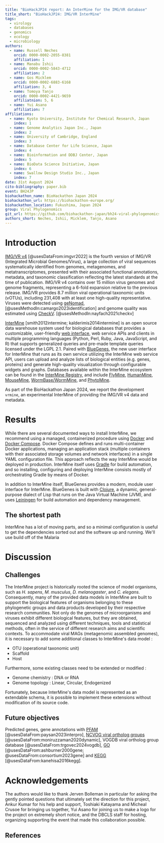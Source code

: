 ```yaml
---
title: "BioHackJP24 report: An InterMine for the IMG/VR database"
title_short: "BioHackJP24: IMG/VR InterMine"
tags:
  - virology
  - databases
  - genomics
  - ecology
  - microbiology
authors:
  - name: Russell Neches
    orcid: 0000-0002-2055-8381
    affiliation: 1
  - name: Manabu Ishii
    orcid: 0000-0002-5843-4712
    affiliation: 2
  - name: Gos Micklem
    orcid: 0000-0002-6883-6168
    affiliation: 3, 4
  - name: Tomoya Tanjo
    orcid: 0000-0002-4421-9659
    affiliatnion: 5, 6
  - name: Yui Asano
    affiliation: 7
affiliations:
  - name: Kyoto University, Institute for Chemical Research, Japan
    index: 1
  - name: Genome Analytics Japan Inc., Japan
    index: 2
  - name: University of Cambridge, England
    index: 3
  - name: Database Center for Life Science, Japan
    index: 4
  - name: Bioinformation and DDBJ Center, Japan
    index: 5
  - name: BioData Science Initiative, Japan
    index: 6
  - name: Swallow Design Studio Inc., Japan
    index: 7
date: 31st August 2024
cito-bibliography: paper.bib
event: BH24JP
biohackathon_name: BioHackathon Japan 2024
biohackathon_url: https://biohackathon-europe.org/
biohackathon_location: Fukushima, Japan 2024
group: Viral Phylogenomics
git_url: https://github.com/biohackathon-japan/bh24-viral-phylogenomics
authors_short: Neches, Ishii, Micklem, Tanjo, Asano
---
```



# Introduction

[IMG/VR v4](https://doi.org/10.1093/nar/gkac1037) [@usesDataFrom:imgvr2022] is the fourth version of IMG/VR (Integrated Microbial Genomes/Virus), a large collection of viral sequences systematically identified from genomes, metagenomes, and metatranscriptomes, presented with their associated functional annotations, metadata, and taxonomic classification reflecting the latest standards at the time of publication. IMG/VR v4 contains over 15 million virus genomes and genome fragments, representing a 6-fold expansion relative to the previous release. IMG/VR provides 8.7 million viral operational taxonomic units (vOTUs), including 231,408 with at least one high-quality representative. Viruses were detected using [geNomad](https://doi.org/10.1038/s41587-023-01953-y), [@usesMethodIn:camargo2023identification] and genome quality was estimated using [CheckV](https://doi.org/10.1038/s41587-020-00774-7). [@usesMethodIn:nayfach2021checkv]

[InterMine](http://intermine.org) [smith2012intermine; kalderimis2014intermine] is an open source data warehouse system used for biological databases that provides a customizable, user-friendly [web interface](http://intermine.org/im-docs/docs/get-started/tutorial/index/), web service APIs and clients in multiple programming languages (Python, Perl, Ruby, Java, JavaScript, and R) that supports generalized queries and pre-made template queries licensed under the LGPL 2.1. Paired with [BlueGenes](https://github.com/intermine/bluegenes), the new user interface for InterMine that runs as its own service utilizing the InterMine web service API, users can upload and analyze lists of biological entities (e.g. genes, proteins) and generate high-quality visualization through configurable widgets and graphs. Databases available within the InterMine ecosystem can be found in the [InterMine Registry](https://registry.intermine.org/), and include [FlyMine](https://www.flymine.org/flymine), [HumanMine](https://www.humanmine.org), [MouseMine](https://www.mousemine.org/mousemine/begin.do), [WormBase/WormMine](http://intermine.wormbase.org/tools/wormmine/begin.do), and [PhytoMine](https://phytozome-next.jgi.doe.gov/phytomine/begin.do).

As part of the BioHackathon Japan 2024, we report the development `vrmine`, an experimental InterMine of providing the IMG/VR v4 data and metadata. 

# Results

While there are several documented ways to install InterMine, we recommend using a managed, containerized procedure using [Docker](https://www.docker.com/) and [Docker Compose](https://docs.docker.com/compose/install/). Docker Compose defines and runs multi-container Docker applications, managing an application stack (multiple containers with their associated storage volumes and network interfaces) in a single YAML configuration file. This approach reflects the way InterMine would be deployed in production. InterMine itself uses [Gradle](https://gradle.org) for build automation, and so installing, configuring and deploying InterMine consists mostly of orchestrating Gradle by means of Docker.

In addition to InterMine itself, BlueGenes provides a modern, module user interface for InterMine. BlueGenes is built with [Clojure](https://clojure.org/), a dynamic, general-purpose dialect of Lisp that runs on the Java Virtual Machine (JVM), and uses [Leiningen](https://leiningen.org/) for build automation and dependency management.

## The shortest path

InterMine has a lot of moving parts, and so a minimal configuration is useful to get the dependencies sorted out and the software up and running. We'll use build off of the Malaria 


# Discussion

## Challenges

The InterMine project is historically rooted the science of model organisms, such as *H. sapens*, *M. musculus*, *D. melanogaster*, and *C. elegans*. Consequently, many of the provided data models in InterMine are built to support the biological features of organisms belonging to these phylogenetic groups and data products developed by their respective research communities. Not only do the genomes of microorganisms and viruses exhibit different biological features, but they are obtained, sequenced and analyzed using different techniques, tools and statistical methods, often in the service of different research aims and scientific contexts. To accommodate viral MAGs (metagenomic assembled genomes), it is necessary to add some additional classes to InterMine's data model :

- OTU (operational taxonomic unit)
- Scaffold
- Host

Furthermore, some existing classes need to be extended or modified :

- Genome chemistry : DNA or RNA
- Genome topology : Linear, Circular, Endogenized

Fortunately, because InterMine's data model is represented as an extendable schema, it is possible to implement these extensions without modification of its source code.

## Future objectives

Predicted genes, gene annotations with [PFAM](https://www.ebi.ac.uk/interpro/) [@usesDataFrom:paysan2023interpro], [NCVOG viral ortholog groups](https://github.com/faylward/ncldv_markersearch) [@usesDataFrom:moniruzzaman2020dynamic], VOGDB viral ortholog group database [@usesDataFrom:trgovec2024vogdb], [GO](https://www.geneontology.org/) [@usesDataFrom:ashburner2000gene; @usesDataFrom:consortium2023gene] and [KEGG](https://www.genome.jp/kegg/pathway.html) [@usesDataFrom:kanehisa2016kegg].

# Acknowledgements

The authors would like to thank Jerven Bolleman in particular for asking the gently pointed questions that ultimately set the direction for this project, Ankur Kumar for his help and support, Toshiaki Katayama and Micheal Crusoe for bringing us together, Yui Asano for joining us to make a logo for the project on extremely short notice, and the DBCLS staff for hosting, organizing supporting the event that made this collaboration possible.

## References

